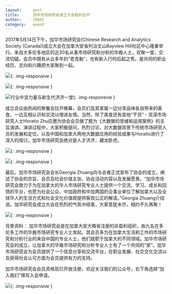 ```yaml
---
layout: 	post
title:      加华市场研究会成立大会胜利召开
author:     CRASC
category:	event
---
```


2017年5月14日下午，加华市场研究会(Chinese Research and Analytics Society (Canada))成立大会在加拿大安省列治文山Bayview Hill社区中心隆重举行。来自大多伦多地区的近30名从事市场研究和分析的华裔人士，欢聚一堂，交流切磋。会员中既有从业多年的“老克勒”，也有新入行的后起之秀。是共同的职业经历、志向和兴趣把大家聚到一起。

<!--more-->

![](https://mmbiz.qpic.cn/mmbiz_jpg/bbylg7SuiaLeq1A4iaQ0W2gyCbiclsHF1AKp2P2Cpcqwr4Itzj6kRbhPc1nelIlMMlEDBucmSVYHicIJkvRaIcBTGA/640?wx_fmt=jpeg&tp=webp&wxfrom=5&wx_lazy=1){: .img-responsive }

![](https://mmbiz.qpic.cn/mmbiz_jpg/bbylg7SuiaLeq1A4iaQ0W2gyCbiclsHF1AKrAWNCZHTDXIjvrkHLxTx9ibkUys9bMySLAsOSHZNHibMQ7vs14iaTDqRg/640?wx_fmt=jpeg&tp=webp&wxfrom=5&wx_lazy=1){: .img-responsive }

![
行业中坚力量与新生代济济一堂](https://mmbiz.qpic.cn/mmbiz_jpg/bbylg7SuiaLeq1A4iaQ0W2gyCbiclsHF1AKHSIxlSRfb0ORA0KufT8TMewN3q6L5Osbs6TGOjn8IXadUI0xIvRqxA/640?wx_fmt=jpeg&tp=webp&wxfrom=5&wx_lazy=1){: .img-responsive }

成立会议由热闹的聚餐会拉开帷幕，会员们及其家属一边分享品味各自带来的美食，一边互相认识和交流以增进友情。当然，除了美食还有其他“干货” - 资深市场研究人士Horatio Zhu应邀为协会会员做了题为《大数据的思维和运用案例》的主旨演讲。演讲过程中，大家积极提问，热烈讨论，对大数据背景下传统市场研究人员的发展和定位，以及中国和加拿大两地大数据应用的经验成果与Horatio进行了深入的探讨。加华市场研究会绝对是人才济济，藏龙卧虎。

![](https://mmbiz.qpic.cn/mmbiz_jpg/bbylg7SuiaLeq1A4iaQ0W2gyCbiclsHF1AKU4iaGlwTT4libH2icr5vvXJtibo21YLD9HD5fQIO1srE91c6clL0YgpjTQ/640?wx_fmt=jpeg&tp=webp&wxfrom=5&wx_lazy=1){: .img-responsive }

![](https://mmbiz.qpic.cn/mmbiz_jpg/bbylg7SuiaLeq1A4iaQ0W2gyCbiclsHF1AKcKmJLshFTxicNaMc5Ijib0TUud08V141KVqGJzqOOzbIGkhopJmfDZibg/640?wx_fmt=jpeg&tp=webp&wxfrom=5&wx_lazy=1){: .img-responsive }

最后，加华市场研究会会长Georgia Zhuang向与会者正式宣布了协会的成立，阐述了协会的宗旨、会员及社会价值主张、协会活动内容以及发展愿景。“加华市场研究会致力于为在加拿大的华人市场研究专业人士提供一个交流、学习、成长和回馈的平台，也愿为社会公众、中加政府和中加两国的企事业单位了解加拿大以及全球华人的生活方式和社会文化价值观提供客观公正的解读。”Georgia Zhuang介绍说。加华研究会成立大会在热烈的气氛中结束，大家意犹未尽，相约不久再聚！

![](https://mmbiz.qpic.cn/mmbiz_jpg/bbylg7SuiaLeq1A4iaQ0W2gyCbiclsHF1AKJFy5OYLNicvyXRqTjEbq7kiaYWfDUkpyTmwYWZoF1AEMbqFDNQNSNBrQ/640?wx_fmt=jpeg&tp=webp&wxfrom=5&wx_lazy=1){: .img-responsive }

背景资料：
加华市场研究会是在加拿大安大略省注册的非盈利组织，由九名在多伦多工作的华裔市场研究专业人士发起。其会员多为在加拿大生活和工作的市场研究和分析行业的来自中国的专业人士，他们就职于加拿大的不同领域。加华市场研究会的成立，让加拿大的华裔市场研究和分析专业人士有了一个共同的“家”。加华市场研究会为会员提供了一个信息分享和交流平台，在职业发展、社交文化交流以及获得社会认可方面为会员提供有力的支持。

加华市场研究会会员资格现已开放注册，欢迎关注我们的公众号，右下角选择“加入我们”填写入会申请。

![](https://mmbiz.qpic.cn/mmbiz_jpg/bbylg7SuiaLeq1A4iaQ0W2gyCbiclsHF1AKUDIsyuIvxYnUuNCasX9CHft5cMG9rkdCEjvGpYJrTOxZklSRog2wzg/640?wx_fmt=jpeg&tp=webp&wxfrom=5&wx_lazy=1){: .img-responsive }